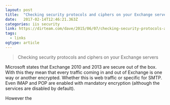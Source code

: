 ```yaml
---
layout: post 
title:  "Checking security protocols and ciphers on your Exchange servers – Dave Stork's IMHO" 
date:   2017-02-14T12:46:21.363Z 
categories: iis security
link: https://dirteam.com/dave/2015/06/07/checking-security-protocols-and-ciphers-on-your-exchange-servers/ 
tags:
  - links
ogtype: article 
---
```


> Checking security protocols and ciphers on your Exchange servers

Microsoft states that Exchange 2010 and 2013 are secure out of the box. With this they mean that every traffic coming in and out of Exchange is one way or another encrypted. Whether this is web traffic or specific for SMTP. Even IMAP and POP are enabled with mandatory encryption (although the services are disabled by default).

However the 